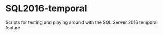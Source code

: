 # SQL2016-temporal

Scripts for testing and playing around with the SQL Server 2016 temporal feature 
